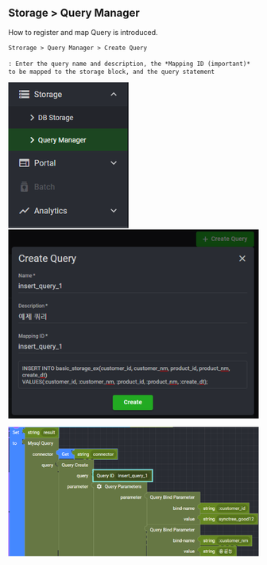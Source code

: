 ## Storage > Query Manager

How to register and map Query is introduced.

    Strorage > Query Manager > Create Query

    : Enter the query name and description, the *Mapping ID (important)* to be mapped to the storage block, and the query statement

![](../img/assets/query_manager_1.png)  ![](../img/assets/query_manager_2.png)

![](../img/assets/query_manager_3.png) 